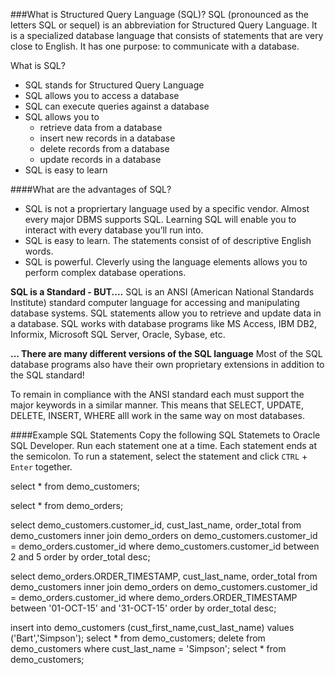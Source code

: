 ###What is Structured Query Language (SQL)?
SQL (pronounced as the letters SQL or sequel) is an abbreviation for Structured Query Language. It is a specialized database language that consists of statements that are very close to English. It has one purpose: to communicate with a database.

What is SQL?
* SQL stands for Structured Query Language 
* SQL allows you to access a database 
* SQL can execute queries against a database 
* SQL allows you to
    * retrieve data from a database 
    * insert new records in a database 
    * delete records from a database 
    * update records in a database 
* SQL is easy to learn



####What are the advantages of SQL?
* SQL is not a propriertary language used by a specific vendor. Almost every major DBMS supports SQL. Learning SQL will enable you to interact with every database you’ll run into.
* SQL is easy to learn. The statements consist of of descriptive English words.
* SQL is powerful. Cleverly using the language elements allows you to perform complex database operations.

**SQL is a Standard - BUT....**
SQL is an ANSI (American National Standards Institute) standard computer language for accessing and manipulating database systems. SQL statements allow you to retrieve and update data in a database. SQL works with database programs like MS Access, IBM DB2, Informix, Microsoft SQL Server, Oracle, Sybase, etc.

**... There are many different versions of the SQL language**
Most of the SQL database programs also have their own proprietary extensions in addition to the SQL standard!

To remain in compliance with the ANSI standard each must support the major keywords in a similar manner. This means that SELECT, UPDATE, DELETE, INSERT, WHERE alll work in the same way on most databases.

####Example SQL Statements
Copy the following SQL Statemets to Oracle SQL Developer. Run each statement one at a time. Each statement ends at the semicolon. To run a statement, select the statement and click  ```CTRL``` + ```Enter``` together.


select * from demo_customers;

select * from demo_orders;

select demo_customers.customer_id, cust_last_name, order_total 
from demo_customers 
inner join demo_orders on 
demo_customers.customer_id = demo_orders.customer_id
where demo_customers.customer_id between 2 and 5
order by order_total desc;

select demo_orders.ORDER_TIMESTAMP, cust_last_name, order_total 
from demo_customers 
inner join demo_orders on 
demo_customers.customer_id = demo_orders.customer_id
where demo_orders.ORDER_TIMESTAMP between '01-OCT-15' and '31-OCT-15'
order by order_total desc;

insert into demo_customers (cust_first_name,cust_last_name) values ('Bart','Simpson');
select * from demo_customers;
delete from demo_customers where cust_last_name = 'Simpson';
select * from demo_customers;
